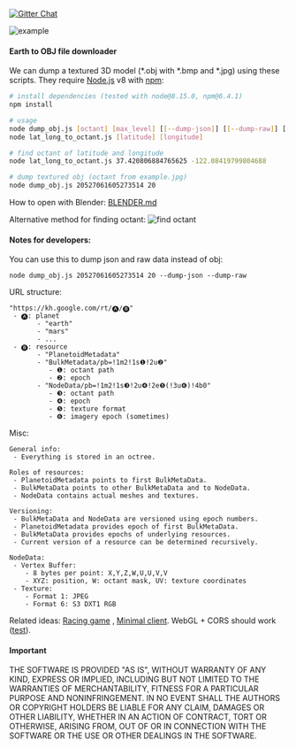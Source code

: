 [![Gitter Chat](https://badges.gitter.im/earth-reverse-engineering/lobby.svg)](https://gitter.im/earth-reverse-engineering/lobby)

![example](example.jpg "example")

#### Earth to OBJ file downloader
We can dump a textured 3D model (*.obj with *.bmp and *.jpg) using these scripts. They require [Node.js](https://nodejs.org/en/) v8 with [npm](https://www.npmjs.com/):
```sh
# install dependencies (tested with node@8.15.0, npm@6.4.1)
npm install

# usage
node dump_obj.js [octant] [max_level] [[--dump-json]] [[--dump-raw]] [[--parallel-search]]
node lat_long_to_octant.js [latitude] [longitude]

# find octant of latitude and longitude
node lat_long_to_octant.js 37.420806884765625 -122.08419799804688

# dump textured obj (octant from example.jpg)
node dump_obj.js 20527061605273514 20
```
How to open with Blender: [BLENDER.md](BLENDER.md)

Alternative method for finding octant:
![find octant](how_to_find_octant.jpg "open maps and dev tools, switch to satellite, fly to destination, search for NodeData, copy octant path from recent request")

#### Notes for developers:

You can use this to dump json and raw data instead of obj:
```
node dump_obj.js 20527061605273514 20 --dump-json --dump-raw
```

URL structure:
```
"https://kh.google.com/rt/🅐/🅑"
 - 🅐: planet
       - "earth"
       - "mars"
       - ...
 - 🅑: resource
       - "PlanetoidMetadata"
       - "BulkMetadata/pb=!1m2!1s❶!2u❷"
          - ❶: octant path
          - ❷: epoch
       - "NodeData/pb=!1m2!1s❸!2u❹!2e❺(!3u❻)!4b0"
          - ❸: octant path
          - ❹: epoch
          - ❺: texture format
          - ❻: imagery epoch (sometimes)
```

Misc:
```
General info:
 - Everything is stored in an octree.

Roles of resources:
 - PlanetoidMetadata points to first BulkMetaData.
 - BulkMetaData points to other BulkMetaData and to NodeData.
 - NodeData contains actual meshes and textures.

Versioning:
 - BulkMetaData and NodeData are versioned using epoch numbers.
 - PlanetoidMetadata provides epoch of first BulkMetaData.
 - BulkMetaData provides epochs of underlying resources.
 - Current version of a resource can be determined recursively.
 
NodeData:
 - Vertex Buffer:
    - 8 bytes per point: X,Y,Z,W,U,U,V,V
    - XYZ: position, W: octant mask, UV: texture coordinates
 - Texture:
    - Format 1: JPEG
    - Format 6: S3 DXT1 RGB
```

Related ideas: [Racing game](https://www.reddit.com/r/Showerthoughts/comments/aex25s/race_car_video_games_could_be_amazing_if_they/) , [Minimal client](https://github.com/kaylathedev/google-maps-3d-client). WebGL + CORS should work ([test](https://retroplasma.github.io/get_planetoid_metadata.html)).

#### Important
THE SOFTWARE IS PROVIDED "AS IS", WITHOUT WARRANTY OF ANY KIND, EXPRESS OR IMPLIED, INCLUDING BUT NOT LIMITED TO THE WARRANTIES OF MERCHANTABILITY, FITNESS FOR A PARTICULAR PURPOSE AND NONINFRINGEMENT. IN NO EVENT SHALL THE AUTHORS OR COPYRIGHT HOLDERS BE LIABLE FOR ANY CLAIM, DAMAGES OR OTHER LIABILITY, WHETHER IN AN ACTION OF CONTRACT, TORT OR OTHERWISE, ARISING FROM, OUT OF OR IN CONNECTION WITH THE SOFTWARE OR THE USE OR OTHER DEALINGS IN THE SOFTWARE.
